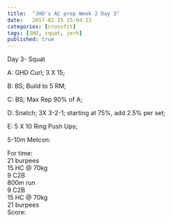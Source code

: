```yaml
---
title:  "JHO's AC prep Week 2 Day 3"
date:   2017-02-15 15:04:23
categories: [crossfit]
tags: [JHO, squat, jerk]
published: true
---
```

Day 3- Squat 

A: GHD Curl; 3 X 15;

B: BS; Build to 5 RM;

C: BS; Max Rep 90% of A;

D: Snatch; 3X 3-2-1; starting at 75%, add 2.5% per set;

E: 5 X 10 Ring Push Ups;

5-10m Metcon:  

For time:  
21 burpees  
15 HC @ 70kg  
9 C2B  
800m run  
9 C2B  
15 HC @ 70kg  
21 burpees  
Score: 

